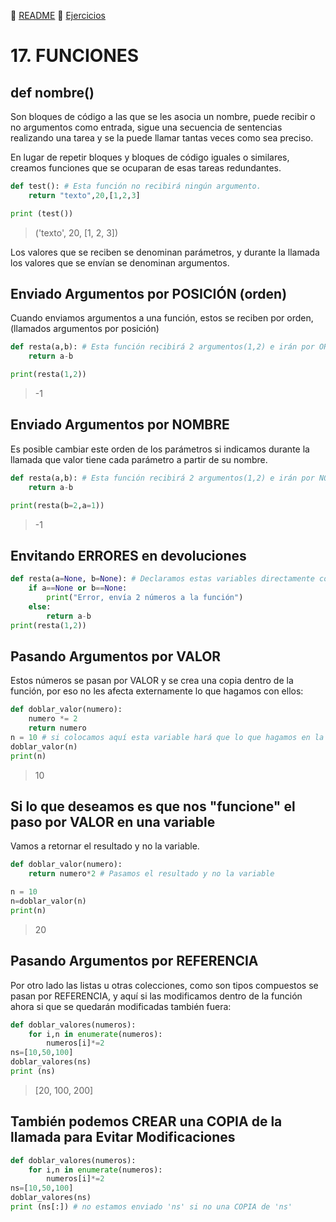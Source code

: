:page_with_curl: [README](../README.md) :pencil: [Ejercicios](/tests/indicetests.md)

# 17. FUNCIONES
## def nombre()

Son bloques de código a las que se les asocia un nombre, puede recibir o no argumentos como entrada, sigue una secuencia de sentencias realizando una tarea y se la puede llamar tantas veces como sea preciso.

En lugar de repetir bloques y bloques de código iguales o similares, creamos funciones que se ocuparan de esas tareas redundantes.


````python
def test(): # Esta función no recibirá ningún argumento.
    return "texto",20,[1,2,3]

print (test())
````
>('texto', 20, [1, 2, 3])

Los valores que se reciben se denominan parámetros, 
y durante la llamada los valores que se envían se denominan argumentos.

## Enviado Argumentos por POSICIÓN (orden)
Cuando enviamos argumentos a una función, estos se reciben por orden, (llamados argumentos por posición)


````python
def resta(a,b): # Esta función recibirá 2 argumentos(1,2) e irán por ORDEN 1 será 'a' y 2 será 'b'
    return a-b

print(resta(1,2))
````
>-1

## Enviado Argumentos por NOMBRE
Es posible cambiar este orden de los parámetros si 
indicamos durante la llamada que valor tiene cada parámetro a partir de su nombre.
````python
def resta(a,b): # Esta función recibirá 2 argumentos(1,2) e irán por NOMBRE 1 será 'a' y 2 será 'b'
    return a-b

print(resta(b=2,a=1))
````
>-1

## Envitando ERRORES en devoluciones

````python
def resta(a=None, b=None): # Declaramos estas variables directamente con None (vacías)
    if a==None or b==None:
        print("Error, envía 2 números a la función")
    else:
        return a-b
print(resta(1,2))
````

## Pasando Argumentos por VALOR
Estos números se pasan por VALOR y se crea una copia dentro de la función, 
por eso no les afecta externamente lo que hagamos con ellos:
````python
def doblar_valor(numero):
    numero *= 2 
    return numero
n = 10 # si colocamos aquí esta variable hará que lo que hagamos en la función no tendrá efecto
doblar_valor(n)
print(n) 
````
>10

## Si lo que deseamos es que nos "funcione" el paso por VALOR en una variable
Vamos a retornar el resultado y no la variable.

````python
def doblar_valor(numero):
    return numero*2 # Pasamos el resultado y no la variable

n = 10 
n=doblar_valor(n)
print(n) 
````
>20

## Pasando Argumentos por REFERENCIA

Por otro lado las listas u otras colecciones, como son tipos compuestos se pasan por REFERENCIA, 
y aquí si las modificamos dentro de la función ahora si que se quedarán modificadas también fuera:

````python
def doblar_valores(numeros):
    for i,n in enumerate(numeros):
        numeros[i]*=2 
ns=[10,50,100]
doblar_valores(ns)
print (ns)

````
>[20, 100, 200]



## También podemos CREAR una COPIA de la llamada para Evitar Modificaciones
````python
def doblar_valores(numeros):
    for i,n in enumerate(numeros):
        numeros[i]*=2 
ns=[10,50,100]
doblar_valores(ns)
print (ns[:]) # no estamos enviado 'ns' si no una COPIA de 'ns'
````
